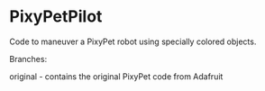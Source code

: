 # PixyPetPilot
Code to maneuver a PixyPet robot using specially colored objects.

Branches:

   original - contains the original PixyPet code from Adafruit
